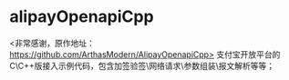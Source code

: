 # alipayOpenapiCpp
&lt;非常感谢，原作地址：https://github.com/ArthasModern/AlipayOpenapiCpp> 支付宝开放平台的C\C++版接入示例代码，包含加签验签\网络请求\参数组装\报文解析等等；
